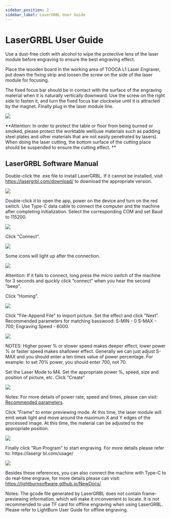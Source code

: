 ```yaml
---
sidebar_position: 2
sidebar_label: LaserGRBL User Guide
---
```



# LaserGRBL User Guide



Use a dust-free cloth with alcohol to wipe the protective lens of the laser module before engraving to ensure the best engraving effect.

Place the wooden board in the working area of TOOCA L1 Laser Engraver, put down the fixing strip and loosen the screw on the side of the laser module for focusing.

The fixed focus bar should be in contact with the surface of the engraving material when it is naturally vertically downward. Use the screw on the right side to fasten it, and turn the fixed focus bar clockwise until it is attracted by the magnet. Finally plug in the laser module line.

![](./images/assembly-tutorials-05.png)

**Attention: In order to protect the table or floor from being burned or smoked, please protect the worktable well(use materials such as padding steel plates and other materials that are not easily penetrated by lasers). When doing the laser cutting, the bottom surface of the cutting place should be suspended to ensure the cutting effect.
**

## LaserGRBL Software Manual

Double-click the .exe file to install LaserGRBL. If it cannot be installed, visit
https://lasergrbl.com/download/ to download the appropriate version.

![](./images/lasergrbl-01.png)

Double-click it to open the app, power on the device and turn on the red switch. Use Type-C data cable to connect the computer and the machine after completing initialization. Select the corresponding COM and set Baud to 115200.

![](./images/lasergrbl-02.png)

Click "Connect".

![](./images/lasergrbl-03.png)




Some icons will light up after the connection.

![](./images/lasergrbl-04.png)

Attention: If it fails to connect, long press the micro switch of the machine for 3 seconds and quickly click “connect” when you hear the second "beep".

Click ”Homing”.

![](./images/lasergrbl-05.png)


Click "File-Append File" to import picture. Set the effect and click "Next". Recommended parameters for matching basswood: S-MIN - 0 S-MAX - 700; Engraving Speed - 6000.

![](./images/lasergrbl-06.png)

NOTES: Higher power % or slower speed makes deeper effect; lower power % or faster speed makes shallower effect. Generally we can just adjust S-MAX and you should enter a ten times value of power percentage. For example: to set 70% power, you should enter 700, not 70.



Set the Laser Mode to M4. Set the appropriate power %, speed, size and position of picture, etc. Click “Create“.

![](./images/lasergrbl-07.png)

Notes: For more details of power rate, speed and times, please can visit: [Recommended parameters](http://www.elecfreaks.com/learn-en/tooca-laser-1/recommended-parameters.html).

Click "Frame" to enter previewing mode. At this time, the laser module will emit weak light and move around the maximum X and Y edges of the processed image. At this time, the material can be adjusted to the appropriate position.

![](./images/lasergrbl-08.png)

Finally click "Run Program" to start engraving. For more details please refer to: https://lasergr bl.com/usage/


![](./images/lasergrbl-09.png)



Besides these references, you can also connect the machine with Type-C to do real-time engrave, for more details please can visit:
https://lightburnsoftware.github.io/NewDocs/

Notes: The gcode file generated by LaserGRBL does not contain frame-previewing information, which will make it inconvenient to locate. It is not recommended to use TF card for offline engraving when using LaserGRBL. Please refer to LightBurn User Guide for offline engraving.
